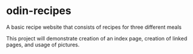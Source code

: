 # odin-recipes
A basic recipe website that consists of recipes for three different meals

This project will demonstrate creation of an index page, creation of linked pages, and usage of pictures. 